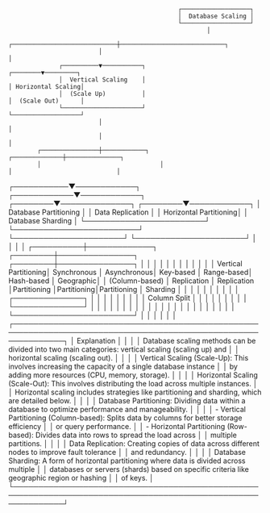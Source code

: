                                                    ┌───────────────────┐
                                                   │  Database Scaling │
                                                   └───────────────────┘
                                                           │
                             ┌─────────────────────────────┼─────────────────────────────┐
                             │                                                       │
                  ┌──────────▼───────────┐                                     ┌────────▼─────────┐
                  │  Vertical Scaling    │                                     │ Horizontal Scaling│
                  │  (Scale Up)          │                                     │  (Scale Out)      │
                  └──────────────────────┘                                     └───────────────────┘
                             │                                                       │
                             │                                                       │
            ┌────────────────┼────────────┐                           ┌──────────────┼───────────────┐
            │                                 │                           │                             │
┌───────────▼────────────┐       ┌────────────▼────────────┐    ┌────────▼──────────────┐    ┌────────▼────────────┐
│ Database Partitioning  │       │ Data Replication        │    │ Horizontal Partitioning│    │ Database Sharding   │
└────────────────────────┘       └─────────────────────────┘    └──────────────────────┘    └──────────────────────┘
            │                               │                                  │                       │
 ┌──────────┼─────────────┐        ┌────────┼───────────────┐         ┌────────┼───────────────┐       │
 │          │             │        │        │               │         │        │               │       │
 │   Vertical Partitioning│   Synchronous   │   Asynchronous│  Key-based  │ Range-based│ Hash-based │ Geographic│
 │   (Column-based)       │   Replication   │   Replication │Partitioning │Partitioning│Partitioning │ Sharding  │
 │                        │                  │               │             │             │            │           │
 │       ┌──────────────┐ │                  │               │             │             │            │           │
 │       │ Column Split │ │                  │               │             │             │            │           │
 │       └──────────────┘ │                  │               │             │             │            │           │
 │                        │                  │               │             │             │            │           │
 │                        │                  │               │             │             │            │           │
 └────────────────────────┘                  │               │             │             │            │           │
 ┌──────────────────────────────────────────────────────────────────────────────────────────────────────────────┐
 │ Explanation                                                                                                   │
 │                                                                                                               │
 │ Database scaling methods can be divided into two main categories: vertical scaling (scaling up) and           │
 │ horizontal scaling (scaling out).                                                                            │
 │                                                                                                               │
 │ Vertical Scaling (Scale-Up): This involves increasing the capacity of a single database instance              │
 │ by adding more resources (CPU, memory, storage).                                                              │
 │                                                                                                               │
 │ Horizontal Scaling (Scale-Out): This involves distributing the load across multiple instances.                │
 │ Horizontal scaling includes strategies like partitioning and sharding, which are detailed below.              │
 │                                                                                                               │
 │ Database Partitioning: Dividing data within a database to optimize performance and manageability.             │
 │                                                                                                               │
 │ - Vertical Partitioning (Column-based): Splits data by columns for better storage efficiency                  │
 │   or query performance.                                                                                       │
 │ - Horizontal Partitioning (Row-based): Divides data into rows to spread the load across                       │
 │   multiple partitions.                                                                                        │
 │                                                                                                               │
 │ Data Replication: Creating copies of data across different nodes to improve fault tolerance                   │
 │ and redundancy.                                                                                               │
 │                                                                                                               │
 │ Database Sharding: A form of horizontal partitioning where data is divided across multiple                    │
 │ databases or servers (shards) based on specific criteria like geographic region or hashing                    │
 │ of keys.                                                                                                      │
 └──────────────────────────────────────────────────────────────────────────────────────────────────────────────┘
